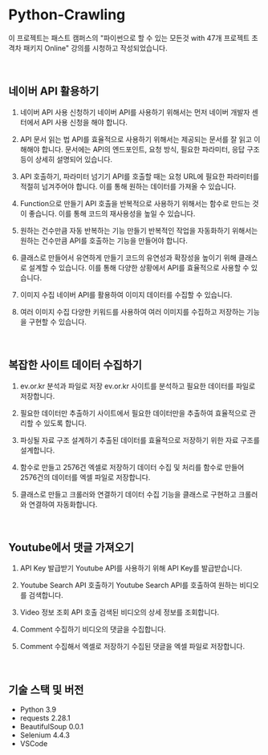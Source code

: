 # Python-Crawling

이 프로젝트는 패스트 캠퍼스의 "파이썬으로 할 수 있는 모든것 with 47개 프로젝트 초격차 패키지 Online" 강의를 시청하고 작성되었습니다.

<br>

## 네이버 API 활용하기
1. 네이버 API 사용 신청하기
네이버 API를 사용하기 위해서는 먼저 네이버 개발자 센터에서 API 사용 신청을 해야 합니다.

2. API 문서 읽는 법
API를 효율적으로 사용하기 위해서는 제공되는 문서를 잘 읽고 이해해야 합니다. 문서에는 API의 엔드포인트, 요청 방식, 필요한 파라미터, 응답 구조 등이 상세히 설명되어 있습니다.

3. API 호출하기, 파라미터 넘기기
API를 호출할 때는 요청 URL에 필요한 파라미터를 적절히 넘겨주어야 합니다. 이를 통해 원하는 데이터를 가져올 수 있습니다.

4. Function으로 만들기
API 호출을 반복적으로 사용하기 위해서는 함수로 만드는 것이 좋습니다. 이를 통해 코드의 재사용성을 높일 수 있습니다.

5. 원하는 건수만큼 자동 반복하는 기능 만들기
반복적인 작업을 자동화하기 위해서는 원하는 건수만큼 API를 호출하는 기능을 만들어야 합니다.

6. 클래스로 만들어서 유연하게 만들기
코드의 유연성과 확장성을 높이기 위해 클래스로 설계할 수 있습니다. 이를 통해 다양한 상황에서 API를 효율적으로 사용할 수 있습니다.

7. 이미지 수집
네이버 API를 활용하여 이미지 데이터를 수집할 수 있습니다.

8. 여러 이미지 수집
다양한 키워드를 사용하여 여러 이미지를 수집하고 저장하는 기능을 구현할 수 있습니다.

<br>


## 복잡한 사이트 데이터 수집하기

1. ev.or.kr 분석과 파일로 저장
ev.or.kr 사이트를 분석하고 필요한 데이터를 파일로 저장합니다.

2. 필요한 데이터만 추출하기
사이트에서 필요한 데이터만을 추출하여 효율적으로 관리할 수 있도록 합니다.

3. 파싱될 자료 구조 설계하기
추출된 데이터를 효율적으로 저장하기 위한 자료 구조를 설계합니다.

4. 함수로 만들고 2576건 엑셀로 저장하기
데이터 수집 및 처리를 함수로 만들어 2576건의 데이터를 엑셀 파일로 저장합니다.

5. 클래스로 만들고 크롤러와 연결하기
데이터 수집 기능을 클래스로 구현하고 크롤러와 연결하여 자동화합니다.

<br>


## Youtube에서 댓글 가져오기

1. API Key 발급받기
Youtube API를 사용하기 위해 API Key를 발급받습니다.

2. Youtube Search API 호출하기
Youtube Search API를 호출하여 원하는 비디오를 검색합니다.

3. Video 정보 조회 API 호출
검색된 비디오의 상세 정보를 조회합니다.

4. Comment 수집하기
비디오의 댓글을 수집합니다.

5. Comment 수집해서 엑셀로 저장하기
수집된 댓글을 엑셀 파일로 저장합니다.

<br>


## 기술 스택 및 버전
- Python 3.9
- requests 2.28.1
- BeautifulSoup 0.0.1
- Selenium 4.4.3
- VSCode 
